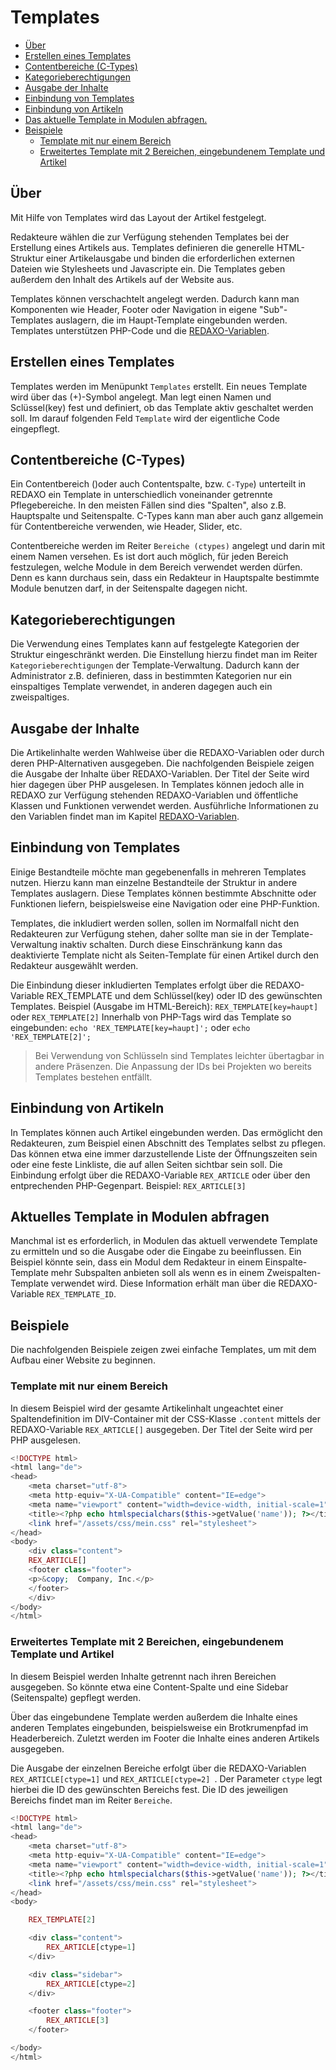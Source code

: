 #  Templates
- [Über](#ueber)
- [Erstellen eines Templates](#ertellen)
- [Contentbereiche (C-Types)](#ctype)
- [Kategorieberechtigungen](#catrights)
- [Ausgabe der Inhalte](#ausgabe)
- [Einbindung von Templates](#einbindung)
- [Einbindung von Artikeln](#artikeleinbindung)
- [Das aktuelle Template in Modulen abfragen.](#aktuelles-template)
- [Beispiele](#beispiele)
	- [Template mit nur einem Bereich](#1bereich)
	- [Erweitertes Template mit 2 Bereichen, eingebundenem Template und Artikel](#2bereiche)
	

<a name="ueber"></a>
## Über
Mit Hilfe von Templates wird das Layout der Artikel  festgelegt.

Redakteure wählen die zur Verfügung stehenden Templates bei der Erstellung eines Artikels aus. Templates definieren die generelle HTML-Struktur einer Artikelausgabe und binden die erforderlichen externen Dateien wie Stylesheets und Javascripte ein. Die Templates geben außerdem den Inhalt des Artikels auf der Website aus.

Templates können verschachtelt angelegt werden. Dadurch kann man Komponenten wie Header, Footer oder Navigation in eigene "Sub"-Templates auslagern, die im Haupt-Template eingebunden werden. Templates unterstützen PHP-Code und die [REDAXO-Variablen](/{{path}}/{{version}}/redaxo-variablen). 

<a name="erstellen"></a>
## Erstellen eines Templates
Templates werden im Menüpunkt `Templates` erstellt. 
Ein neues Template wird über das (+)-Symbol angelegt. Man legt einen Namen und Sclüssel(key) fest und definiert, ob das Template aktiv geschaltet werden soll. Im darauf folgenden Feld `Template` wird der eigentliche Code eingepflegt. 

<a name="ctype"></a>
## Contentbereiche  (C-Types) 
Ein Contentbereich ()oder auch Contentspalte, bzw. `C-Type`) unterteilt in REDAXO ein Template in unterschiedlich voneinander getrennte Pflegebereiche. In den meisten Fällen sind dies "Spalten", also z.B. Hauptspalte und Seitenspalte. C-Types kann man aber auch ganz allgemein für Contentbereiche verwenden, wie Header, Slider, etc.

Contentbereiche werden im Reiter `Bereiche (ctypes)` angelegt und darin mit einem Namen versehen. Es ist dort auch möglich, für jeden Bereich festzulegen, welche Module in dem Bereich verwendet werden dürfen. Denn es kann durchaus sein, dass ein Redakteur in Hauptspalte bestimmte Module benutzen darf, in der Seitenspalte dagegen nicht.

<a name="catrights"></a>
## Kategorieberechtigungen 
Die Verwendung eines Templates kann auf festgelegte Kategorien der Struktur eingeschränkt werden. Die Einstellung hierzu findet man im Reiter `Kategorieberechtigungen` der Template-Verwaltung. Dadurch kann der Administrator z.B. definieren, dass in bestimmten Kategorien nur ein einspaltiges Template verwendet, in anderen dagegen auch ein zweispaltiges.

<a name="ausgabe"></a>
## Ausgabe der Inhalte 
Die Artikelinhalte werden Wahlweise über die REDAXO-Variablen oder durch deren PHP-Alternativen ausgegeben. Die nachfolgenden Beispiele zeigen die Ausgabe der Inhalte über REDAXO-Variablen. Der Titel der Seite wird hier dagegen über PHP ausgelesen. In Templates können jedoch alle in REDAXO zur Verfügung stehenden REDAXO-Variablen und öffentliche Klassen und Funktionen verwendet werden. Ausführliche Informationen zu den Variablen findet man  im Kapitel [REDAXO-Variablen](/{{path}}/{{version}}/redaxo-variablen). 

<a name="einbindung"></a>
## Einbindung von Templates
Einige Bestandteile möchte man gegebenenfalls in mehreren Templates nutzen. Hierzu kann man einzelne Bestandteile der Struktur in andere Templates auslagern. Diese Templates können bestimmte Abschnitte oder Funktionen liefern, beispielsweise eine Navigation oder eine PHP-Funktion. 

Templates, die inkludiert werden sollen, sollen im Normalfall nicht den Redakteuren zur Verfügung stehen, daher sollte man sie in der Template-Verwaltung inaktiv schalten. Durch diese Einschränkung kann das deaktivierte Template nicht als Seiten-Template für einen Artikel durch den Redakteur ausgewählt werden.

Die Einbindung dieser inkludierten Templates erfolgt über die REDAXO-Variable REX_TEMPLATE und dem Schlüssel(key) oder ID des gewünschten Templates.
Beispiel (Ausgabe im HTML-Bereich): `REX_TEMPLATE[key=haupt]` oder `REX_TEMPLATE[2]`
Innerhalb von PHP-Tags wird das Template so eingebunden: `echo 'REX_TEMPLATE[key=haupt]';` oder `echo 'REX_TEMPLATE[2]';`

> Bei Verwendung von Schlüsseln sind Templates leichter übertagbar in andere Präsenzen. Die Anpassung der IDs bei Projekten wo bereits Templates bestehen entfällt. 

<a name="artikeleinbindung"></a>
## Einbindung von Artikeln
In Templates können auch Artikel eingebunden werden. Das ermöglicht den Redakteuren, zum Beispiel einen Abschnitt des Templates selbst zu pflegen. Das können etwa eine immer darzustellende Liste der Öffnungszeiten sein oder eine feste Linkliste, die auf allen Seiten sichtbar sein soll. Die Einbindung erfolgt über die REDAXO-Variable `REX_ARTICLE` oder über den entprechenden PHP-Gegenpart.
Beispiel: `REX_ARTICLE[3]` 

<a name="aktuelles-template"></a>
## Aktuelles Template in Modulen abfragen
Manchmal ist es erforderlich, in Modulen das aktuell verwendete Template zu ermitteln und so die Ausgabe oder die Eingabe zu beeinflussen. Ein Beispiel könnte sein, dass ein Modul dem Redakteur in einem Einspalte-Template mehr Subspalten anbieten soll als wenn es in einem Zweispalten-Template verwendet wird. Diese Information erhält man über die REDAXO-Variable `REX_TEMPLATE_ID`.

<a name="beispiele"></a>
## Beispiele 
Die nachfolgenden Beispiele zeigen zwei einfache Templates, um mit dem Aufbau einer Website zu beginnen. 

<a name="1bereich"></a>
### Template mit nur einem Bereich
In diesem Beispiel wird der gesamte Artikelinhalt ungeachtet einer Spaltendefinition im DIV-Container mit der CSS-Klasse `.content` mittels der REDAXO-Variable `REX_ARTICLE[]` ausgegeben. Der Titel der Seite wird per PHP ausgelesen. 

```PHP
<!DOCTYPE html>
<html lang="de">
<head>
    <meta charset="utf-8">
    <meta http-equiv="X-UA-Compatible" content="IE=edge">
    <meta name="viewport" content="width=device-width, initial-scale=1">
    <title><?php echo htmlspecialchars($this->getValue('name')); ?></title>
    <link href="/assets/css/mein.css" rel="stylesheet">
</head>
<body>
    <div class="content">
    REX_ARTICLE[]
    <footer class="footer">
    <p>&copy;  Company, Inc.</p>
    </footer>
    </div> 
</body>
</html>
```

<a name="2bereiche"></a>
### Erweitertes Template mit 2 Bereichen, eingebundenem Template und Artikel
In diesem Beispiel werden Inhalte getrennt nach ihren Bereichen ausgegeben. So könnte etwa eine Content-Spalte und eine Sidebar (Seitenspalte) gepflegt werden.

Über das eingebundene Template werden außerdem die Inhalte eines anderen Templates eingebunden, beispielsweise ein Brotkrumenpfad im Headerbereich. 
Zuletzt werden im Footer die Inhalte eines anderen Artikels ausgegeben.

Die Ausgabe der einzelnen Bereiche erfolgt über die REDAXO-Variablen `REX_ARTICLE[ctype=1]` und `REX_ARTICLE[ctype=2] `.  Der Parameter `ctype` legt hierbei die ID des gewünschten Bereichs fest. 
Die ID des jeweiligen Bereichs findet man im Reiter `Bereiche`. 


```PHP
<!DOCTYPE html>
<html lang="de">
<head>
    <meta charset="utf-8">
    <meta http-equiv="X-UA-Compatible" content="IE=edge">
    <meta name="viewport" content="width=device-width, initial-scale=1">
    <title><?php echo htmlspecialchars($this->getValue('name')); ?></title>
    <link href="/assets/css/mein.css" rel="stylesheet">
</head>
<body>

    REX_TEMPLATE[2]

    <div class="content">
        REX_ARTICLE[ctype=1]
    </div>  

    <div class="sidebar">
        REX_ARTICLE[ctype=2]
    </div> 

    <footer class="footer">
        REX_ARTICLE[3]
    </footer>

</body>
</html>
```


